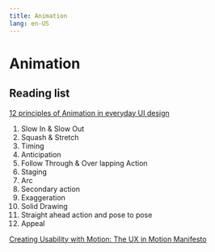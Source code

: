 ```yaml
---
title: Animation
lang: en-US
---
```


# Animation

## Reading list

[12 principles of Animation in everyday UI design](https://bootcamp.uxdesign.cc/disneys-12-principles-of-animation-in-everyday-ui-design-71c6592064fe)

1. Slow In & Slow Out
2. Squash & Stretch
3. Timing
4. Anticipation
5. Follow Through & Over lapping Action
6. Staging
7. Arc
8. Secondary action
9. Exaggeration
10. Solid Drawing
11. Straight ahead action and pose to pose
12. Appeal

[Creating Usability with Motion: The UX in Motion Manifesto](https://medium.com/ux-in-motion/creating-usability-with-motion-the-ux-in-motion-manifesto-a87a4584ddc)
